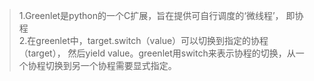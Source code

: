 > 1.Greenlet是python的一个C扩展，旨在提供可自行调度的‘微线程’， 即协程  
> 2.在greenlet中，target.switch（value）可以切换到指定的协程（target）， 然后yield value。greenlet用switch来表示协程的切换，从一个协程切换到另一个协程需要显式指定。